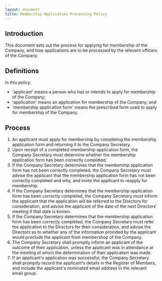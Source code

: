 ```yaml
---
layout: document
title: Membership Application Processing Policy
---
```


## Introduction

This document sets out the process for applying for membership of the Company, and how applications are to be processed by the relevant officers of the Company.

## Definitions

In this policy:

- 'applicant' means a person who has or intends to apply for membership of the Company;
- 'application' means an application for membership of the Company; and
- 'membership application form' means the prescribed form used to apply for membership of the Company.

## Process

1. An applicant must apply for membership by completing the membership application form and returning it to the Company Secretary.
2. Upon receipt of a completed membership application form, the Company Secretary must determine whether the membership application form has been correctly completed.
3. If the Company Secretary determines that the membership application form has not been correctly completed, the Company Secretary must advise the applicant that the membership application form has not been correctly completed and why, and invite the applicant to reapply for membership.
4. If the Company Secretary determines that the membership application form has been correctly completed, the Company Secretary must inform the applicant that the application will be referred to the Directors for consideration, and advise the applicant of the date of the next Directors' meeting if that date is known.
5. If the Company Secretary determines that the membership application form has been correctly completed, the Company Secretary must refer the application to the Directors for their consideration, and advise the Directors as to whether any of the information provided by the applicant would preclude the applicant from membershop of the Company.
6. The Company Secretary shall promptly inform an applicant of the outcome of their application, unless the applicant was in attendance at the meeting at which the determination of their application was made.
7. If an applicant's application was successful, the Company Secretary shall promptly record the applicant's details in the Register of Members, and include the applicant's nominated email address in the relevant email group.
